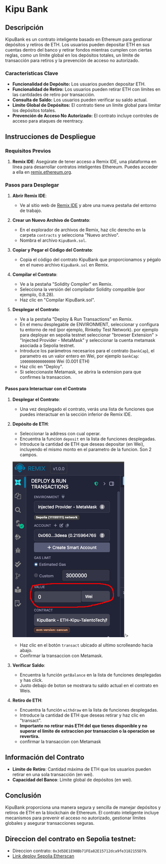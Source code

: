 # Kipu Bank

## Descripción

KipuBank es un contrato inteligente basado en Ethereum para gestionar depósitos y retiros de ETH. Los usuarios pueden depositar ETH en sus cuentas dentro del banco y retirar fondos mientras cumplen con ciertas reglas, como un límite global en los depósitos totales, un límite de transacción para retiros y la prevención de acceso no autorizado.

### Características Clave
- **Funcionalidad de Depósito:** Los usuarios pueden depositar ETH.
- **Funcionalidad de Retiro:** Los usuarios pueden retirar ETH con límites en las cantidades de retiro por transacción.
- **Consulta de Saldo:** Los usuarios pueden verificar su saldo actual.
- **Límite Global de Depósitos:** El contrato tiene un límite global para limitar los depósitos totales.
- **Prevención de Acceso No Autorizado:** El contrato incluye controles de acceso para ataques de reentracy.

## Instrucciones de Despliegue

### Requisitos Previos
1. **Remix IDE**: Asegúrate de tener acceso a Remix IDE, una plataforma en línea para desarrollar contratos inteligentes Ethereum. Puedes acceder a ella en [remix.ethereum.org](https://remix.ethereum.org/).

### Pasos para Desplegar

1. **Abrir Remix IDE**:
   - Ve al sitio web de [Remix IDE](https://remix.ethereum.org/) y abre una nueva pestaña del entorno de trabajo.

2. **Crear un Nuevo Archivo de Contrato**:
   - En el explorador de archivos de Remix, haz clic derecho en la carpeta `contracts` y selecciona "Nuevo archivo".
   - Nombra el archivo `KipuBank.sol`.

3. **Copiar y Pegar el Código del Contrato**:
   - Copia el código del contrato KipuBank que proporcionamos y pégalo en el nuevo archivo `KipuBank.sol` en Remix.

4. **Compilar el Contrato**:
   - Ve a la pestaña "Solidity Compiler" en Remix.
   - Selecciona la versión del compilador Solidity compatible (por ejemplo, 0.8.28).
   - Haz clic en "Compilar KipuBank.sol".

5. **Desplegar el Contrato**:
   - Ve a la pestaña "Deploy & Run Transactions" en Remix.
   - En el menu desplegable de ENVIRONMENT, seleccionar y configura tu entorno de red (por ejemplo, Rinkeby Test Network). por ejemplo para deployar en sepolia testnet seleccionar "browser Extension" > "Injected Provider - MetaMask" y seleccionar la cuenta metamask asociada a Sepolia testnet.
   - Introduce los parámetros necesarios para el contrato (`bankCap`), el parametro es un valor entero en Wei, por ejemplo `bankCap`: `1000000000000000` Wei (0.001 ETH) 
   - Haz clic en "Deploy".
   - Si seleccionaste Metamask, se abrira la extension para que confirmes la transaccion.

#### Pasos para Interactuar con el Contrato

1. **Desplegar el Contrato**:
   - Una vez desplegado el contrato, verás una lista de funciones que puedes interactuar en la sección inferior de Remix IDE.

2. **Depósito de ETH**:
   - Seleccionar la address con cual operar.
   - Encuentra la funcion `deposit` en la lista de funciones desplegadas.
   - Introduce la cantidad de ETH que deseas depositar (en Wei), incluyendo el mismo monto en el parametro de la funcion. Son 2 campos.

   <img src="./assets/remix_interacciones_contrato.png" alt="">/>
   - Haz clic en el botón `transact` ubicado al ultimo scrolleando hacia abajo.
   - Confirmar la transaccion con Metamask.

3. **Verificar Saldo**:
   - Encuentra la función `getBalance` en la lista de funciones desplegadas y has click.
   - Justo debajo de boton se mostrara tu saldo actual en el contrato en Weis.

4. **Retiro de ETH**:
   - Encuentra la función `withdraw` en la lista de funciones desplegadas.
   - Introduce la cantidad de ETH que deseas retirar y haz clic en "transact".
   - <b>Importante no retirar más ETH del que tienes disponible y no superar el limite de extraccion por transaccion o la operacion se revertira.</b>
   - confirmar la transaccion con Metamask

## Información del Contrato

- **Límite de Retiro**: Cantidad máxima de ETH que los usuarios pueden retirar en una sola transacción (en wei).
- **Capacidad del Banco**: Límite global de depósitos (en wei).

## Conclusión

KipuBank proporciona una manera segura y sencilla de manejar depósitos y retiros de ETH en la blockchain de Ethereum. El contrato inteligente incluye mecanismos para prevenir el acceso no autorizado, gestionar límites globales y asegurar transacciones seguras.

## Direccion del contrato en Sepolia testnet:
- Direccion contrato: `0x3d5DE1E90Bb71FEa82E15712dca9fe3182155D79`.
- [Link deploy Sepolia Etherscan](https://sepolia.etherscan.io/address/0x3d5DE1E90Bb71FEa82E15712dca9fe3182155D79)
